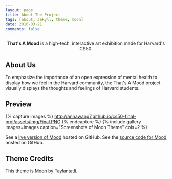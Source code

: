 ```yaml
---
layout: page
title: About The Project
tags: [about, Jekyll, theme, moon]
date: 2016-03-21
comments: false
---
```

    
<center><b>That's A Mood</b> is a high-tech, interactive art exhibition made for Harvard's CS50.</center>

## About Us
To emphasize the importance of an open expression of mental health to display how we feel in the Harvard community, the That's A Mood project visually displays the thoughts and feelings of Harvard students.

## Preview
{% capture images %}
    http://annawang7.github.io/cs50-final-proj/assets/img/Final.PNG
{% endcapture %}
{% include gallery images=images caption="Screenshots of Moon Theme" cols=2 %}

See a [live version of Mood](http://annawang7.github.io/cs50-final-proj) hosted on GitHub.
See the [source code for Mood](http://www.github.com/annawang7/cs50-final-proj) hosted on GitHub.

## Theme Credits
This theme is [Moon](http://taylantatli.me/Moon/moon-theme/) by Taylantatli.
